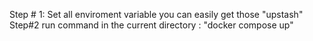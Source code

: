 Step # 1:
Set all enviroment variable you can easily get those "upstash"
Step#2
run command in the current directory : "docker compose up"
